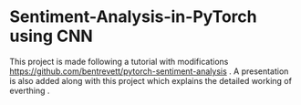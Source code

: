 # Sentiment-Analysis-in-PyTorch using CNN

This project is made following a tutorial with modifications https://github.com/bentrevett/pytorch-sentiment-analysis . A presentation is also added along with this project which explains the detailed working of everthing .
